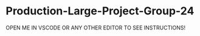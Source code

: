 # Production-Large-Project-Group-24

OPEN ME IN VSCODE OR ANY OTHER EDITOR TO SEE INSTRUCTIONS!

<!---

Steps on setting up environment

Things you should already have
- nodejs
- nodemon
- react-app
- heroku

<double check> heroku --version 

==================================
Connecting to the mongoDB database
==================================

<go to> From the terminal/commandLine > navigate to project folder 

<terminal cmd> touch .gitignore
    <contents> 
    node_modules
    .env

<terminal cmd> touch .env
    <contents>
    MONGODB_URI="mongodb+srv://Admin:COP4331@cluster0.4b2nn.mongodb.net/Dev_Large_Project_DB?retryWrites=true&w=majority"

<terminal cmd> npm install

<terminal cmd> sudo npm start
    <caution> running the command may throw some errors
        <what if> Error: Cannot find module 'express'
            <terminal cmd> npm install express
        
        <what if> Error: Cannot find module 'dotenv'
            <terminal cmd> npm install dotenv

<you can now test api endpoints locally!>
    <URL> http://localhost:5000/api/< replace w/ api endpoint>

===============================
Connecting to the Heroku Server
===============================

<terminal cmd> sudo npm install -g heroku

<terminal cmd> sudo npm install dotenv

<terminal cmd> heroku login

<go to> frontend folder
    <temrinal cmd> touch .gitignore
        <contents>
        # See https://help.github.com/articles/ignoring-files/ for more about ignoring files.

        # dependencies
        /node_modules
        /.pnp
        .pnp.js

        # testing
        /coverage

        # production
        # /build

        # misc
        .DS_Store
        .env.local
        .env.development.local
        .env.test.local
        .env.production.local

        npm-debug.log*
        yarn-debug.log*
        yarn-error.log*

<terminal cmd> git config --global user.email "rick.jsventures.com"

<terminal cmd> git config --global user.name "Rick Leinecker"

<terminal cmd> heroku git:remote -a health-n-wellness-dev

<terminal cmd> sudo git add -A

<terminal cmd> sudo git commit -am "Your Message Here"

<terminal cmd> git push heroku master 

========================
COMMANDS NEEDED FOR JWT
========================

<terminal cmd> sudo npm install jsonwebtoken

<terminal cmd> sudo npm install dotenv 
   (you may have done this previously. Also do this in the server directory and the Frontend directory)

<go to> .env file and add: ACCESS_TOKEN_SECRET=secret

<create file> createJWT.js


--->


